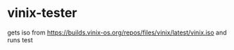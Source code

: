 # vinix-tester
gets iso from https://builds.vinix-os.org/repos/files/vinix/latest/vinix.iso and runs test
